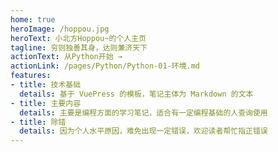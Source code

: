 ```yaml
---
home: true
heroImage: /hoppou.jpg
heroText: 小北方Hoppou~的个人主页
tagline: 穷则独善其身，达则兼济天下
actionText: 从Python开始 →
actionLink: /pages/Python/Python-01-环境.md
features:
- title: 技术基础
  details: 基于 VuePress 的模板，笔记主体为 Markdown 的文本
- title: 主要内容
  details: 主要是编程方面的学习笔记，适合有一定编程基础的人查询使用
- title: 除错
  details: 因为个人水平原因，难免出现一定错误，欢迎读者帮忙指正错误
---
```

